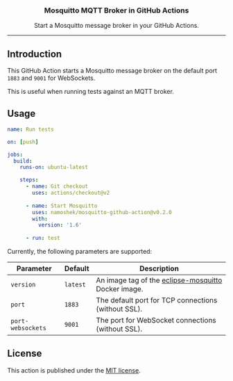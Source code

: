 <div align="center">
  <p>
    <h3>Mosquitto MQTT Broker in GitHub Actions</h3>
  </p>
  <p>Start a Mosquitto message broker in your GitHub Actions.</p>
</div>

---

## Introduction

This GitHub Action starts a Mosquitto message broker on the default port `1883` and `9001` for WebSockets.

This is useful when running tests against an MQTT broker.


## Usage

```yaml
name: Run tests

on: [push]

jobs:
  build:
    runs-on: ubuntu-latest

    steps:
      - name: Git checkout
        uses: actions/checkout@v2
  
      - name: Start Mosquitto
        uses: namoshek/mosquitto-github-action@v0.2.0
        with:
          version: '1.6'
  
      - run: test
```

Currently, the following parameters are supported:

| Parameter | Default  | Description |
|-----------|----------|-------------|
| `version` | `latest` | An image tag of the [eclipse-mosquitto](`https://hub.docker.com/_/eclipse-mosquitto`) Docker image. |
| `port`    | `1883`   | The default port for TCP connections (without SSL). |
| `port-websockets` | `9001` | The port for WebSocket connections (without SSL). |

## License

This action is published under the [MIT license](LICENSE).

